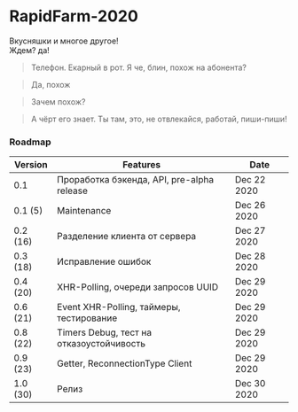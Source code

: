 # RapidFarm-2020

Вкусняшки и многое другое!<br>
Ждем? да!

> Телефон. Екарный в рот. Я че, блин, похож на абонента?<br>

> Да, похож<br>

> Зачем похож?<br>

> А чёрт его знает. Ты там, это, не отвлекайся, работай, пиши-пиши!

### Roadmap
Version | Features | Date
--------|----------|---------
0.1     | Проработка бэкенда, API, pre-alpha release | Dec 22 2020
0.1 (5) | Maintenance | Dec 26 2020
0.2 (16)| Разделение клиента от сервера | Dec 27 2020
0.3 (18)| Исправление ошибок | Dec 28 2020
0.4 (20)| XHR-Polling, очереди запросов UUID | Dec 29 2020
0.6 (21)| Event XHR-Polling, таймеры, тестирование | Dec 29 2020
0.8 (22)| Timers Debug, тест на отказоустойчивость | Dec 29 2020
0.9 (23)| Getter, ReconnectionType Client | Dec 29 2020
1.0 (30) | Релиз | Dec 30 2020